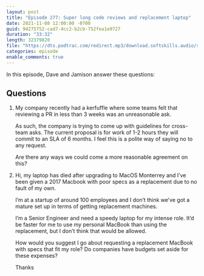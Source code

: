 ```yaml
---
layout: post
title: "Episode 277: Super long code reviews and replacement laptop"
date: 2021-11-08 12:00:00 -0700
guid: 94275752-cad7-4cc2-b2cb-752fea1e9727
duration: "33:32"
length: 32379820
file: "https://dts.podtrac.com/redirect.mp3/download.softskills.audio/sse-277.mp3"
categories: episode
enable_comments: true
---
```


In this episode, Dave and Jamison answer these questions:

## Questions

1. My company recently had a kerfuffle where some teams felt that reviewing a PR in less than 3 weeks was an unreasonable ask.
   
   As such, the company is trying to come up with guidelines for cross-team asks.  The current proposal is for work of 1-2 hours they will commit to an SLA of 6 months.  I feel this is a polite way of saying no to any request.
   
   Are there any ways we could come a more reasonable agreement on this?


2. Hi, my laptop has died after upgrading to MacOS Monterrey and I’ve been given a 2017 Macbook with poor specs as a replacement due to no fault of my own.
   
   I’m at a startup of around 100 employees and I don’t think we’ve got a mature set up in terms of getting replacement machines.
   
   I’m a Senior Engineer and need a speedy laptop for my intense role. It’d be faster for me to use my personal MacBook than using the replacement, but I don’t think that would be allowed.
   
   How would you suggest I go about requesting a replacement MacBook with specs that fit my role? Do companies have budgets set aside for these expenses?
   
   Thanks
